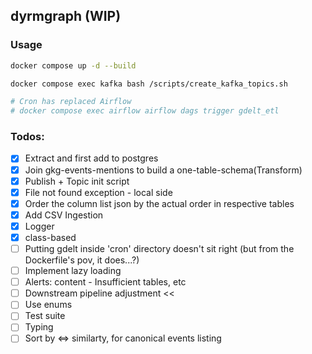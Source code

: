 ## dyrmgraph (WIP)
### Usage
```bash
docker compose up -d --build

docker compose exec kafka bash /scripts/create_kafka_topics.sh

# Cron has replaced Airflow
# docker compose exec airflow airflow dags trigger gdelt_etl
```

### Todos:
- [x] Extract and first add to postgres
- [x] Join gkg-events-mentions to build a one-table-schema(Transform)
- [x] Publish + Topic init script
- [x] File not found exception - local side
- [x] Order the column list json by the actual order in respective tables
- [x] Add CSV Ingestion
- [x] Logger
- [x] class-based
- [ ] Putting gdelt inside 'cron' directory doesn't sit right (but from the Dockerfile's pov, it does...?)
- [ ] Implement lazy loading
- [ ] Alerts: content - Insufficient tables, etc
- [ ] Downstream pipeline adjustment << 
- [ ] Use enums
- [ ] Test suite
- [ ] Typing
- [ ] Sort by <=> similarty, for canonical events listing